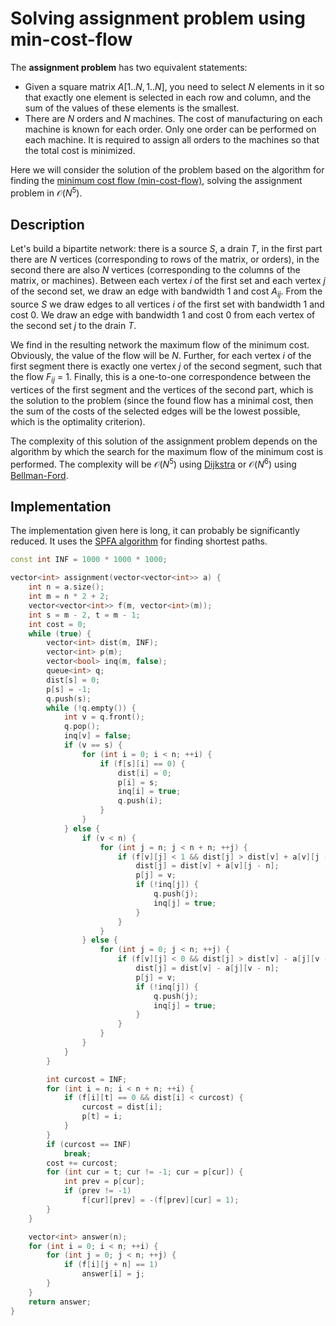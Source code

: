 
<!--?title Assignment problem solution using min-cost-flo< -->
# Solving assignment problem using min-cost-flow

The **assignment problem** has two equivalent statements:

   - Given a square matrix $A[1..N, 1..N]$, you need to select $N$ elements in it so that exactly one element is selected in each row and column, and the sum of the values of these elements is the smallest.
   - There are $N$ orders and $N$ machines. The cost of manufacturing on each machine is known for each order.  Only one order can be performed on each machine. It is required to assign all orders to the machines so that the total cost is minimized.

Here we will consider the solution of the problem based on the algorithm for finding the [minimum cost flow (min-cost-flow)](min_cost_flow.md), solving the assignment problem in $\mathcal{O}(N^5)$.

## Description

Let's build a bipartite network: there is a source $S$, a drain $T$, in the first part there are $N$ vertices (corresponding to rows of the matrix, or orders), in the second there are also $N$ vertices (corresponding to the columns of the matrix, or machines). Between each vertex $i$ of the first set and each vertex $j$ of the second set, we draw an edge with bandwidth 1 and cost $A_{ij}$. From the source $S$ we draw edges to all vertices $i$ of the first set with bandwidth 1 and cost 0. We draw an edge with bandwidth 1 and cost 0 from each vertex of the second set $j$ to the drain $T$.

We find in the resulting network the maximum flow of the minimum cost. Obviously, the value of the flow will be $N$. Further, for each vertex $i$ of the first segment there is exactly one vertex $j$ of the second segment, such that the flow $F_{ij}$ = 1. Finally, this is a one-to-one correspondence between the vertices of the first segment and the vertices of the second part, which is the solution to the problem (since the found flow has a minimal cost, then the sum of the costs of the selected edges will be the lowest possible, which is the optimality criterion).

The complexity of this solution of the assignment problem depends on the algorithm by which the search for the maximum flow of the minimum cost is performed. The complexity will be $\mathcal{O}(N^5)$ using [Dijkstra](dijkstra.md) or $\mathcal{O}(N^6)$ using [Bellman-Ford](bellman_ford.md).

## Implementation

The implementation given here is long, it can probably be significantly reduced.
It uses the [SPFA algorithm](bellman_ford.md) for finding shortest paths.

```cpp
const int INF = 1000 * 1000 * 1000;

vector<int> assignment(vector<vector<int>> a) {
    int n = a.size();
    int m = n * 2 + 2;
    vector<vector<int>> f(m, vector<int>(m));
    int s = m - 2, t = m - 1;
    int cost = 0;
    while (true) {
        vector<int> dist(m, INF);
        vector<int> p(m);
        vector<bool> inq(m, false);
        queue<int> q;
        dist[s] = 0;
        p[s] = -1;
        q.push(s);
        while (!q.empty()) {
            int v = q.front();
            q.pop();
            inq[v] = false;
            if (v == s) {
                for (int i = 0; i < n; ++i) {
                    if (f[s][i] == 0) {
                        dist[i] = 0;
                        p[i] = s;
                        inq[i] = true;
                        q.push(i);
                    }
                }
            } else {
                if (v < n) {
                    for (int j = n; j < n + n; ++j) {
                        if (f[v][j] < 1 && dist[j] > dist[v] + a[v][j - n]) {
                            dist[j] = dist[v] + a[v][j - n];
                            p[j] = v;
                            if (!inq[j]) {
                                q.push(j);
                                inq[j] = true;
                            }
                        }
                    }
                } else {
                    for (int j = 0; j < n; ++j) {
                        if (f[v][j] < 0 && dist[j] > dist[v] - a[j][v - n]) {
                            dist[j] = dist[v] - a[j][v - n];
                            p[j] = v;
                            if (!inq[j]) {
                                q.push(j);
                                inq[j] = true;
                            }
                        }
                    }
                }
            }
        }

        int curcost = INF;
        for (int i = n; i < n + n; ++i) {
            if (f[i][t] == 0 && dist[i] < curcost) {
                curcost = dist[i];
                p[t] = i;
            }
        }
        if (curcost == INF)
            break;
        cost += curcost;
        for (int cur = t; cur != -1; cur = p[cur]) {
            int prev = p[cur];
            if (prev != -1)
                f[cur][prev] = -(f[prev][cur] = 1);
        }
    }

    vector<int> answer(n);
    for (int i = 0; i < n; ++i) {
        for (int j = 0; j < n; ++j) {
            if (f[i][j + n] == 1)
                answer[i] = j;
        }
    }
    return answer;
}
```
